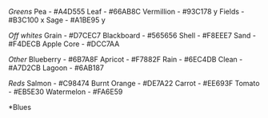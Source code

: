 *Greens*
Pea - #A4D555
Leaf - #66AB8C
Vermillion - #93C178 y
Fields - #B3C100 x
Sage - #A1BE95 y

*Off whites*
Grain - #D7CEC7
Blackboard - #565656
Shell - #F8EEE7
Sand - #F4DECB
Apple Core - #DCC7AA

*Other*
Blueberry - #6B7A8F
Apricot - #F7882F
Rain - #6EC4DB
Clean - #A7D2CB
Lagoon - #6AB187


*Reds*
Salmon - #C98474
Burnt Orange - #DE7A22
Carrot - #EE693F
Tomato - #EB5E30
Watermelon - #FA6E59

*Blues